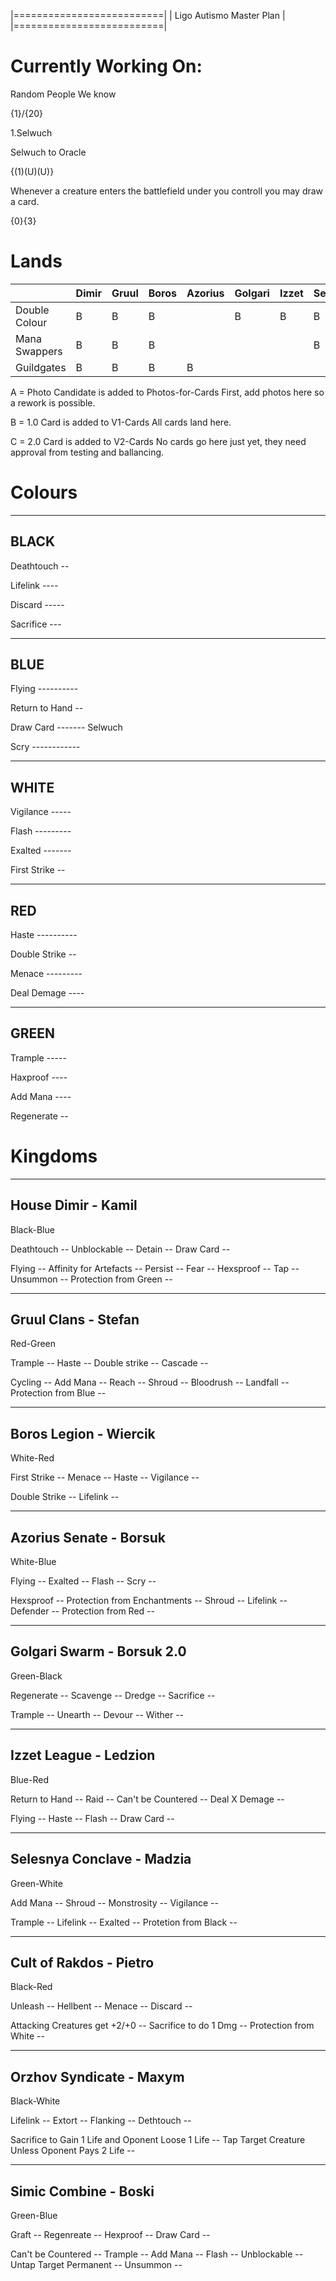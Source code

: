 |==========================|
| Ligo Autismo Master Plan |
|==========================|

Currently Working On:
=====================

Random People We know 

{1}/{20}

1.Selwuch

Selwuch to Oracle

{(1)(U)(U)}

Whenever a creature enters the battlefield under you controll you may draw a card.

{0}{3}

Lands
==========

|               |Dimir    |Gruul  |Boros  |Azorius        |Golgari        |Izzet  |Selesnya       |Rakdos |Orzov  |Simic  |
|---            |---      |---    |---    |---            |---            |---    |---            |---    |---    |---    |
|Double Colour  |B        |B      |B      |               |B              |B      |B              |B      |       |B      |
|Mana Swappers  |B        |B      |B      |               |               |       |B              |       |       |B      |
|Guildgates     |B        |B      |B      |B              |               |       |               |       |B      |B      |

A = Photo Candidate is added to Photos-for-Cards 
    First, add photos here so a rework is possible.

B = 1.0 Card is added to V1-Cards
    All cards land here.

C = 2.0 Card is added to V2-Cards
    No cards go here just yet, they need approval from testing and ballancing. 
    
Colours
==========

----------------
BLACK
----------------
Deathtouch -- 

Lifelink ---- 

Discard ----- 

Sacrifice --- 

----------------
BLUE
----------------
Flying ---------- 

Return to Hand -- 

Draw Card ------- Selwuch

Scry ------------

----------------
WHITE
----------------

Vigilance -----

Flash --------- 

Exalted ------- 

First Strike -- 

----------------
RED
----------------

Haste ---------- 

Double Strike -- 

Menace --------- 

Deal Demage ----

----------------
GREEN
----------------
Trample ----- 

Haxproof ---- 

Add Mana ---- 

Regenerate -- 

Kingdoms
==========

----------
House Dimir - Kamil
----------
Black-Blue

Deathtouch -- Unblockable -- Detain -- Draw Card -- 

Flying -- Affinity for Artefacts -- Persist -- Fear -- Hexsproof -- Tap -- Unsummon -- Protection from Green -- 

----------
Gruul Clans - Stefan
----------
Red-Green

Trample -- Haste -- Double strike -- Cascade -- 

Cycling -- Add Mana -- Reach -- Shroud -- Bloodrush -- Landfall -- Protection from Blue -- 

----------
Boros Legion - Wiercik
----------
White-Red

First Strike -- Menace -- Haste -- Vigilance -- 

Double Strike -- Lifelink -- 

----------
Azorius Senate - Borsuk
----------
White-Blue

Flying -- Exalted -- Flash -- Scry -- 

Hexsproof -- Protection from Enchantments -- Shroud -- Lifelink -- Defender -- Protection from Red -- 

----------
Golgari Swarm - Borsuk 2.0
----------
Green-Black

Regenerate -- Scavenge -- Dredge -- Sacrifice -- 

Trample -- Unearth -- Devour -- Wither -- 

----------
Izzet League - Ledzion
----------
Blue-Red

Return to Hand -- Raid -- Can't be Countered -- Deal X Demage -- 

Flying -- Haste -- Flash -- Draw Card -- 

----------
Selesnya Conclave - Madzia
----------
Green-White

Add Mana -- Shroud -- Monstrosity -- Vigilance -- 

Trample -- Lifelink -- Exalted -- Protetion from Black -- 

----------
Cult of Rakdos - Pietro
----------
Black-Red

Unleash -- Hellbent -- Menace -- Discard -- 

Attacking Creatures get +2/+0 -- Sacrifice to do 1 Dmg -- Protection from White -- 

----------
Orzhov Syndicate - Maxym
----------
Black-White

Lifelink -- Extort -- Flanking -- Dethtouch -- 

Sacrifice to Gain 1 Life and Oponent Loose 1 Life -- Tap Target Creature Unless Oponent Pays 2 Life -- 

----------
Simic Combine - Boski
----------
Green-Blue

Graft -- Regenreate -- Hexproof -- Draw Card -- 

Can't be Countered -- Trample -- Add Mana -- Flash -- Unblockable -- Untap Target Permanent -- Unsummon -- 
